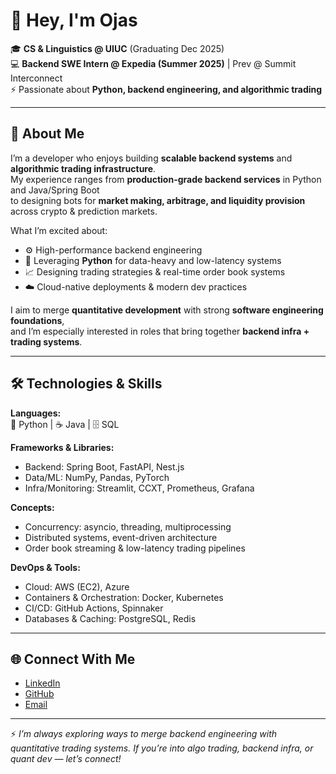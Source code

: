 # 👋 Hey, I'm Ojas

🎓 **CS & Linguistics @ UIUC** (Graduating Dec 2025)  
💻 **Backend SWE Intern @ Expedia (Summer 2025)** | Prev @ Summit Interconnect  
⚡ Passionate about **Python, backend engineering, and algorithmic trading**

---

## 🚀 About Me

I’m a developer who enjoys building **scalable backend systems** and **algorithmic trading infrastructure**.  
My experience ranges from **production-grade backend services** in Python and Java/Spring Boot  
to designing bots for **market making, arbitrage, and liquidity provision** across crypto & prediction markets.

What I’m excited about:
- ⚙️ High-performance backend engineering  
- 🐍 Leveraging **Python** for data-heavy and low-latency systems  
- 📈 Designing trading strategies & real-time order book systems  
- ☁️ Cloud-native deployments & modern dev practices  

I aim to merge **quantitative development** with strong **software engineering foundations**,  
and I’m especially interested in roles that bring together **backend infra + trading systems**.

---

## 🛠️ Technologies & Skills

**Languages:**  
🐍 Python | ☕ Java | 🗄️ SQL  

**Frameworks & Libraries:**  
- Backend: Spring Boot, FastAPI, Nest.js  
- Data/ML: NumPy, Pandas, PyTorch  
- Infra/Monitoring: Streamlit, CCXT, Prometheus, Grafana  

**Concepts:**  
- Concurrency: asyncio, threading, multiprocessing  
- Distributed systems, event-driven architecture  
- Order book streaming & low-latency trading pipelines  

**DevOps & Tools:**  
- Cloud: AWS (EC2), Azure  
- Containers & Orchestration: Docker, Kubernetes  
- CI/CD: GitHub Actions, Spinnaker  
- Databases & Caching: PostgreSQL, Redis  

---

## 🌐 Connect With Me

- [LinkedIn](https://www.linkedin.com/in/ojas-rayaprolu/)  
- [GitHub](https://github.com/orayaprolu)  
- [Email](mailto:orayaprolu@gmail.com)  

---

⚡ *I’m always exploring ways to merge backend engineering with quantitative trading systems. If you’re into algo trading, backend infra, or quant dev — let’s connect!*
